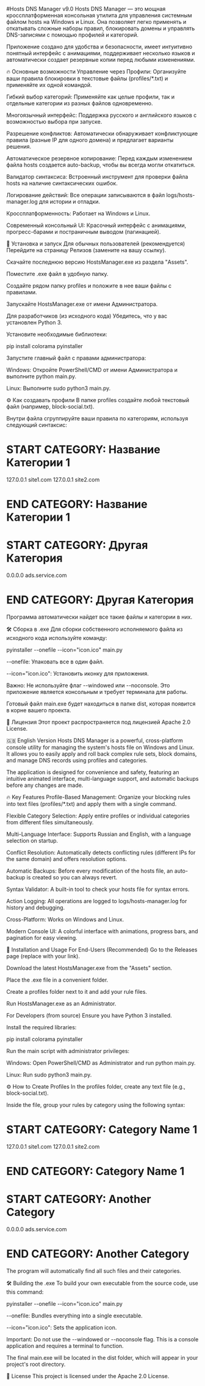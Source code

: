 #Hosts DNS Manager v9.0
Hosts DNS Manager — это мощная кроссплатформенная консольная утилита для управления системным файлом hosts на Windows и Linux. Она позволяет легко применять и откатывать сложные наборы правил, блокировать домены и управлять DNS-записями с помощью профилей и категорий.

Приложение создано для удобства и безопасности, имеет интуитивно понятный интерфейс с анимациями, поддерживает несколько языков и автоматически создает резервные копии перед любыми изменениями.

🔥 Основные возможности
Управление через Профили: Организуйте ваши правила блокировки в текстовые файлы (profiles/*.txt) и применяйте их одной командой.

Гибкий выбор категорий: Применяйте как целые профили, так и отдельные категории из разных файлов одновременно.

Многоязычный интерфейс: Поддержка русского и английского языков с возможностью выбора при запуске.

Разрешение конфликтов: Автоматически обнаруживает конфликтующие правила (разные IP для одного домена) и предлагает варианты решения.

Автоматическое резервное копирование: Перед каждым изменением файла hosts создается auto-backup, чтобы вы всегда могли откатиться.

Валидатор синтаксиса: Встроенный инструмент для проверки файла hosts на наличие синтаксических ошибок.

Логирование действий: Все операции записываются в файл logs/hosts-manager.log для истории и отладки.

Кроссплатформенность: Работает на Windows и Linux.

Современный консольный UI: Красочный интерфейс с анимациями, прогресс-барами и постраничным выводом (пагинацией).

🚀 Установка и запуск
Для обычных пользователей (рекомендуется)
Перейдите на страницу Релизов (замените на вашу ссылку).

Скачайте последнюю версию HostsManager.exe из раздела "Assets".

Поместите .exe файл в удобную папку.

Создайте рядом папку profiles и положите в нее ваши файлы с правилами.

Запускайте HostsManager.exe от имени Администратора.

Для разработчиков (из исходного кода)
Убедитесь, что у вас установлен Python 3.

Установите необходимые библиотеки:

pip install colorama pyinstaller

Запустите главный файл с правами администратора:

Windows: Откройте PowerShell/CMD от имени Администратора и выполните python main.py.

Linux: Выполните sudo python3 main.py.

⚙️ Как создавать профили
В папке profiles создайте любой текстовый файл (например, block-social.txt).

Внутри файла сгруппируйте ваши правила по категориям, используя следующий синтаксис:

# START CATEGORY: Название Категории 1
127.0.0.1 site1.com
127.0.0.1 site2.com
# END CATEGORY: Название Категории 1

# START CATEGORY: Другая Категория
0.0.0.0 ads.service.com
# END CATEGORY: Другая Категория

Программа автоматически найдет все такие файлы и категории в них.

🛠️ Сборка в .exe
Для сборки собственного исполняемого файла из исходного кода используйте команду:

pyinstaller --onefile --icon="icon.ico" main.py

--onefile: Упаковать все в один файл.

--icon="icon.ico": Установить иконку для приложения.

Важно: Не используйте флаг --windowed или --noconsole. Это приложение является консольным и требует терминала для работы.

Готовый файл main.exe будет находиться в папке dist, которая появится в корне вашего проекта.

📄 Лицензия
Этот проект распространяется под лицензией Apache 2.0 License.

🇬🇧 English Version
Hosts DNS Manager is a powerful, cross-platform console utility for managing the system's hosts file on Windows and Linux. It allows you to easily apply and roll back complex rule sets, block domains, and manage DNS records using profiles and categories.

The application is designed for convenience and safety, featuring an intuitive animated interface, multi-language support, and automatic backups before any changes are made.

🔥 Key Features
Profile-Based Management: Organize your blocking rules into text files (profiles/*.txt) and apply them with a single command.

Flexible Category Selection: Apply entire profiles or individual categories from different files simultaneously.

Multi-Language Interface: Supports Russian and English, with a language selection on startup.

Conflict Resolution: Automatically detects conflicting rules (different IPs for the same domain) and offers resolution options.

Automatic Backups: Before every modification of the hosts file, an auto-backup is created so you can always revert.

Syntax Validator: A built-in tool to check your hosts file for syntax errors.

Action Logging: All operations are logged to logs/hosts-manager.log for history and debugging.

Cross-Platform: Works on Windows and Linux.

Modern Console UI: A colorful interface with animations, progress bars, and pagination for easy viewing.

🚀 Installation and Usage
For End-Users (Recommended)
Go to the Releases page (replace with your link).

Download the latest HostsManager.exe from the "Assets" section.

Place the .exe file in a convenient folder.

Create a profiles folder next to it and add your rule files.

Run HostsManager.exe as an Administrator.

For Developers (from source)
Ensure you have Python 3 installed.

Install the required libraries:

pip install colorama pyinstaller

Run the main script with administrator privileges:

Windows: Open PowerShell/CMD as Administrator and run python main.py.

Linux: Run sudo python3 main.py.

⚙️ How to Create Profiles
In the profiles folder, create any text file (e.g., block-social.txt).

Inside the file, group your rules by category using the following syntax:

# START CATEGORY: Category Name 1
127.0.0.1 site1.com
127.0.0.1 site2.com
# END CATEGORY: Category Name 1

# START CATEGORY: Another Category
0.0.0.0 ads.service.com
# END CATEGORY: Another Category

The program will automatically find all such files and their categories.

🛠️ Building the .exe
To build your own executable from the source code, use this command:

pyinstaller --onefile --icon="icon.ico" main.py

--onefile: Bundles everything into a single executable.

--icon="icon.ico": Sets the application icon.

Important: Do not use the --windowed or --noconsole flag. This is a console application and requires a terminal to function.

The final main.exe will be located in the dist folder, which will appear in your project's root directory.

📄 License
This project is licensed under the Apache 2.0 License.
